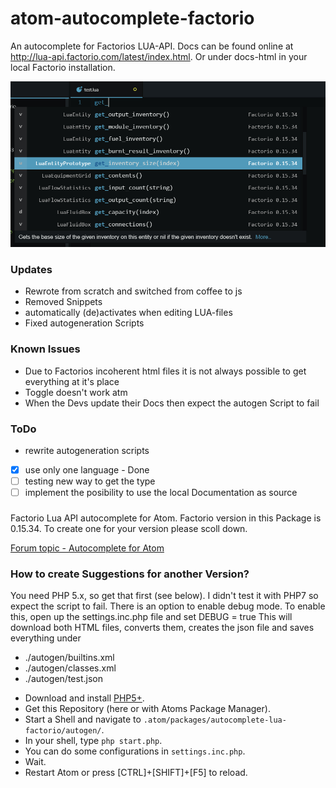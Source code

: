 # atom-autocomplete-factorio

An autocomplete for Factorios LUA-API.
Docs can be found online at http://lua-api.factorio.com/latest/index.html.
Or under docs-html in your local Factorio installation.

![ScreenShot](shot_1.jpg)

### Updates
* Rewrote from scratch and switched from coffee to js
* Removed Snippets
* automatically (de)activates when editing LUA-files
* Fixed autogeneration Scripts

### Known Issues
* Due to Factorios incoherent html files it is not always possible
  to get everything at it's place
* Toggle doesn't work atm
* When the Devs update their Docs then expect the autogen Script to fail

### ToDo
* rewrite autogeneration scripts
* [x] use only one language - Done
* [ ] testing new way to get the type
* [ ] implement the posibility to use the local Documentation as source

###
Factorio Lua API autocomplete for Atom.
Factorio version in this Package is 0.15.34. To create one for your version please scoll down.

[Forum topic - Autocomplete for Atom](https://forums.factorio.com/viewtopic.php?f=135&t=31456&sid=f324b0d762343de5332f9a132fc5aa08)

### How to create Suggestions for another Version?

You need PHP 5.x, so get that first (see below).
I didn't test it with PHP7 so expect the script to fail. There is an option to enable debug mode.
To enable this, open up the settings.inc.php file and set DEBUG = true
This will download both HTML files, converts them, creates the json file and saves everything under
- ./autogen/builtins.xml
- ./autogen/classes.xml
- ./autogen/test.json

+ Download and install [PHP5+](http://php.net/downloads.php).
+ Get this Repository (here or with Atoms Package Manager).
+ Start a Shell and navigate to ```.atom/packages/autocomplete-lua-factorio/autogen/```.
+ In your shell, type <code>php start.php</code>.
+ You can do some configurations in ```settings.inc.php```.
+ Wait.
+ Restart Atom or press [CTRL]+[SHIFT]+[F5] to reload.
